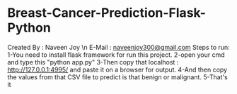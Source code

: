 # Breast-Cancer-Prediction-Flask-Python
Created By : Naveen Joy \n
E-Mail : naveenjoy300@gmail.com
Steps to run:
1-You need to install flask framework for run this project.
2-open your cmd and type this "python app.py"
3-Then copy that localhost : http://127.0.0.1:4995/ and paste it on a browser for output.
4-And then copy the values from that CSV file to predict is that benign or malignant.
5-That's it
